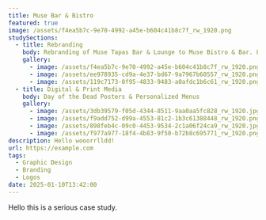 ```yaml
---
title: Muse Bar & Bistro
featured: true
image: /assets/f4ea5b7c-9e70-4992-a45e-b604c41b8c7f_rw_1920.png
studySections:
  - title: Rebranding
    body: Rebranding of Muse Tapas Bar & Lounge to Muse Bistro & Bar. Lunch and Dinner menu design and flyers advertising menu.
    gallery:
      - image: /assets/f4ea5b7c-9e70-4992-a45e-b604c41b8c7f_rw_1920.png
      - image: /assets/ee978935-cd9a-4e37-bd67-9a7967b60557_rw_1920.png
      - image: /assets/119c7173-0f95-4833-9483-a0afdc1b6c61_rw_1920.png
  - title: Digital & Print Media
    body: Day of the Dead Posters & Personalized Menus
    gallery:
      - image: /assets/3db39579-f05d-4344-8511-9aa0aa5fc828_rw_1920.jpg
      - image: /assets/f9add752-d99a-4553-81c2-1b3c61388448_rw_1920.png
      - image: /assets/898feb4c-09c0-4453-9534-2c1a06f24ca9_rw_1920.jpg
      - image: /assets/f977a977-18f4-4b83-9f50-b72b8c695771_rw_1920.png
description: Hello wooorrlldd!
url: https://example.com
tags:
  - Graphic Design
  - Branding
  - Logos
date: 2025-01-10T13:42:00
---
```

Hello this is a serious case study.
